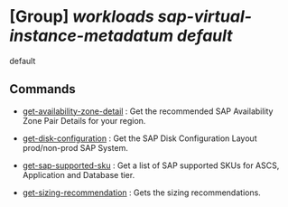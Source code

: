 # [Group] _workloads sap-virtual-instance-metadatum default_

default

## Commands

- [get-availability-zone-detail](/Commands/workloads/sap-virtual-instance-metadatum/default/_get-availability-zone-detail.md)
: Get the recommended SAP Availability Zone Pair Details for your region.

- [get-disk-configuration](/Commands/workloads/sap-virtual-instance-metadatum/default/_get-disk-configuration.md)
: Get the SAP Disk Configuration Layout prod/non-prod SAP System.

- [get-sap-supported-sku](/Commands/workloads/sap-virtual-instance-metadatum/default/_get-sap-supported-sku.md)
: Get a list of SAP supported SKUs for ASCS, Application and Database tier.

- [get-sizing-recommendation](/Commands/workloads/sap-virtual-instance-metadatum/default/_get-sizing-recommendation.md)
: Gets the sizing recommendations.

